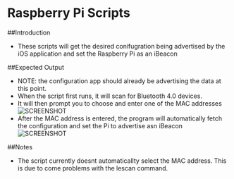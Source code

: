 Raspberry Pi Scripts
========

##Introduction 
- These scripts will get the desired conifugration being advertised by the iOS application and set the Raspberry Pi as an iBeacon

##Expected Output
- NOTE: the configuration app should already be advertising the data at this point. 
- When the script first runs, it will scan for Bluetooth 4.0 devices. 
- It will then prompt you to choose and enter one of the MAC addresses 
![SCREENSHOT](https://raw.github.com/acompagno/PiBeacon/master/Images/ScriptsScreenshots/1.png?token=4412299__eyJzY29wZSI6IlJhd0Jsb2I6YWNvbXBhZ25vL1BpQmVhY29uL21hc3Rlci9JbWFnZXMvU2NyaXB0c1NjcmVlbnNob3RzLzEucG5nIiwiZXhwaXJlcyI6MTM5MTc5NTM3NX0%3D--ea84625c817e5a1f9513f02564977dddada37e04)
- After the MAC address is entered, the program will automatically fetch the configuration and set the Pi to advertise asn iBeacon
![SCREENSHOT](https://raw.github.com/acompagno/PiBeacon/master/Images/ScriptsScreenshots/2.png?token=4412299__eyJzY29wZSI6IlJhd0Jsb2I6YWNvbXBhZ25vL1BpQmVhY29uL21hc3Rlci9JbWFnZXMvU2NyaXB0c1NjcmVlbnNob3RzLzIucG5nIiwiZXhwaXJlcyI6MTM5MTc5NTQ0Mn0%3D--22eb22600f815aadb568755da432bbdc973895d5)

##Notes 
- The script currently doesnt automaticallty select the MAC address. This is due to come problems with the lescan command. 
